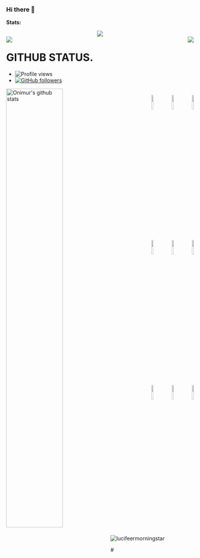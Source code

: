 ### Hi there 👋

<!--
**lucifeermorningstar/lucifeermorningstar** is a ✨ _special_ ✨ repository because its `README.md` (this file) appears on your GitHub profile.

Here are some ideas to get you started:

- 🔭 I’m currently working on ...
- 🌱 I’m currently learning ...
- 👯 I’m looking to collaborate on ...
- 🤔 I’m looking for help with ...
- 💬 Ask me about ...
- 📫 How to reach me: ...
- 😄 Pronouns: ...
- ⚡ Fun fact: ...
-->



**Stats:**  


<div align="center"><img src="https://github-profile-trophy.vercel.app/?username=lucifeermorningstar&theme=dracula&count_private=true"></div>
<img align="left" src="https://github-readme-stats.vercel.app/api?username=lucifeermorningstar&show_icons=true&hide_border=true&theme=tokyonight"><img align="right" src="https://github-readme-stats.vercel.app/api/top-langs/?username=lucifeermorningstar&theme=tokyonight&hide=batchfile">

# GITHUB STATUS.
- ![Profile views](https://gpvc.arturio.dev/lucifeermorningstar)
- [![GitHub followers](https://img.shields.io/github/followers/lucifeermorningstar.svg?style=social&label=Follow&maxAge=2592000)](https://github.com/lucifeermorningstar?tab=followers)

<p>
  <a href="https://github.com/lucifeermorningstar/handle-path-oz">
    <img width="55%" align="left" alt="Onimur's github stats" src="https://github-readme-stats.vercel.app/api?username=lucifeermorningstar&show_icons=true&hide_border=true" />
  </a>
</p>
<p align ="right">
  <br />
  <code><img width="10%"  src="https://www.vectorlogo.zone/logos/json/json-ar21.svg"></code>
  <code><img width="10%"   src="https://www.vectorlogo.zone/logos/git-scm/git-scm-ar21.svg"></code>
  <code><img width="10%"   src="https://www.vectorlogo.zone/logos/python/python-ar21.svg"></code>
  <br />
  <code><img width="10%"  src="https://www.vectorlogo.zone/logos/mysql/mysql-ar21.svg"></code>
  <code><img width="10%"  src="https://www.vectorlogo.zone/logos/sqlite/sqlite-ar21.svg"></code>
  <code><img width="10%"  src="https://www.vectorlogo.zone/logos/firebase/firebase-ar21.svg"></code>
  <br />
  <code><img width="10%"  src="https://www.vectorlogo.zone/logos/w3_html5/w3_html5-ar21.svg"></code>
  <code><img width="10%"  src="https://www.vectorlogo.zone/logos/github/github-ar21.svg"></code>
  <code><img width="10%"  src="https://www.vectorlogo.zone/logos/gitlab/gitlab-ar21.svg"></code>
  <br>
</p>  


<p><img align="center" src="https://github-readme-streak-stats.herokuapp.com/?user=lucifeermorningstar&" alt="lucifeermorningstar" /></p>
# 
